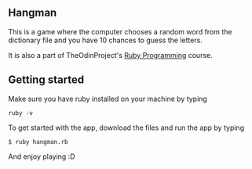 ## Hangman
This is a game where the computer chooses a random word from the dictionary file and you have 10 chances to guess the letters.

It is also a part of TheOdinProject's [Ruby Programming](http://www.theodinproject.com/courses/ruby-programming) course.

## Getting started

Make sure you have ruby installed on your machine by typing

```
ruby -v
```

To get started with the app, download the files and run the app by typing

```
$ ruby hangman.rb
```

And enjoy playing :D
